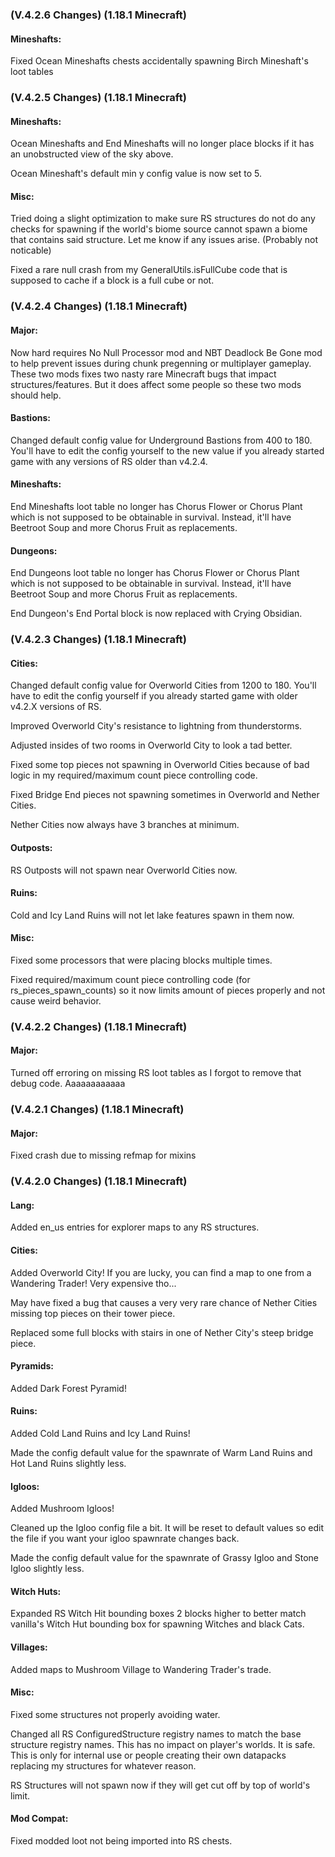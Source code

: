 ### **(V.4.2.6 Changes) (1.18.1 Minecraft)**

#### Mineshafts:
Fixed Ocean Mineshafts chests accidentally spawning Birch Mineshaft's loot tables


### **(V.4.2.5 Changes) (1.18.1 Minecraft)**

#### Mineshafts:
Ocean Mineshafts and End Mineshafts will no longer place blocks if it has an unobstructed view of the sky above.

Ocean Mineshaft's default min y config value is now set to 5.

#### Misc:
Tried doing a slight optimization to make sure RS structures do not do any checks for spawning if the world's biome source
 cannot spawn a biome that contains said structure. Let me know if any issues arise. (Probably not noticable)

Fixed a rare null crash from my GeneralUtils.isFullCube code that is supposed to cache if a block is a full cube or not.


### **(V.4.2.4 Changes) (1.18.1 Minecraft)**

#### Major:
Now hard requires No Null Processor mod and NBT Deadlock Be Gone mod to help prevent issues during chunk pregenning or multiplayer gameplay.
  These two mods fixes two nasty rare Minecraft bugs that impact structures/features. But it does affect some people so these two mods should help.

#### Bastions:
Changed default config value for Underground Bastions from 400 to 180.
 You'll have to edit the config yourself to the new value if you already started game with any versions of RS older than v4.2.4.

#### Mineshafts:
End Mineshafts loot table no longer has Chorus Flower or Chorus Plant which is not supposed to be obtainable in survival.
  Instead, it'll have Beetroot Soup and more Chorus Fruit as replacements.

#### Dungeons:
End Dungeons loot table no longer has Chorus Flower or Chorus Plant which is not supposed to be obtainable in survival.
  Instead, it'll have Beetroot Soup and more Chorus Fruit as replacements.

End Dungeon's End Portal block is now replaced with Crying Obsidian.


### **(V.4.2.3 Changes) (1.18.1 Minecraft)**

#### Cities:
Changed default config value for Overworld Cities from 1200 to 180. 
  You'll have to edit the config yourself if you already started game with older v4.2.X versions of RS.

Improved Overworld City's resistance to lightning from thunderstorms.

Adjusted insides of two rooms in Overworld City to look a tad better.

Fixed some top pieces not spawning in Overworld Cities because of bad logic in my required/maximum count piece controlling code.

Fixed Bridge End pieces not spawning sometimes in Overworld and Nether Cities.

Nether Cities now always have 3 branches at minimum.

#### Outposts:
RS Outposts will not spawn near Overworld Cities now.

#### Ruins:
Cold and Icy Land Ruins will not let lake features spawn in them now.

#### Misc:
Fixed some processors that were placing blocks multiple times.

Fixed required/maximum count piece controlling code (for rs_pieces_spawn_counts) so it now limits amount of pieces properly and not cause weird behavior.


### **(V.4.2.2 Changes) (1.18.1 Minecraft)**

#### Major:
Turned off erroring on missing RS loot tables as I forgot to remove that debug code. Aaaaaaaaaaaa


### **(V.4.2.1 Changes) (1.18.1 Minecraft)**

#### Major:
Fixed crash due to missing refmap for mixins


### **(V.4.2.0 Changes) (1.18.1 Minecraft)**

#### Lang:
Added en_us entries for explorer maps to any RS structures.

#### Cities:
Added Overworld City! If you are lucky, you can find a map to one from a Wandering Trader! Very expensive tho...

May have fixed a bug that causes a very very rare chance of Nether Cities missing top pieces on their tower piece.

Replaced some full blocks with stairs in one of Nether City's steep bridge piece.

#### Pyramids:
Added Dark Forest Pyramid!

#### Ruins:
Added Cold Land Ruins and Icy Land Ruins!

Made the config default value for the spawnrate of Warm Land Ruins and Hot Land Ruins slightly less.

#### Igloos:
Added Mushroom Igloos!

Cleaned up the Igloo config file a bit. It will be reset to default values so edit the file if you want your igloo spawnrate changes back.

Made the config default value for the spawnrate of Grassy Igloo and Stone Igloo slightly less.

#### Witch Huts:
Expanded RS Witch Hit bounding boxes 2 blocks higher to better match vanilla's Witch Hut bounding box for spawning Witches and black Cats.

#### Villages:
Added maps to Mushroom Village to Wandering Trader's trade.

#### Misc:
Fixed some structures not properly avoiding water.

Changed all RS ConfiguredStructure registry names to match the base structure registry names.
  This has no impact on player's worlds. It is safe. This is only for internal use or people creating their own datapacks replacing my structures for whatever reason.

RS Structures will not spawn now if they will get cut off by top of world's limit. 

#### Mod Compat:
Fixed modded loot not being imported into RS chests.
